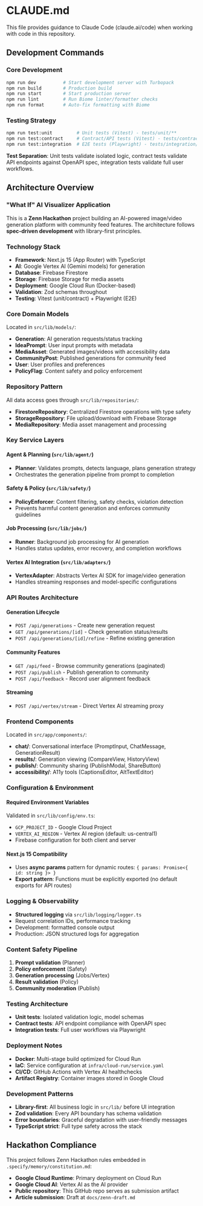 # CLAUDE.md

This file provides guidance to Claude Code (claude.ai/code) when working with code in this repository.

## Development Commands

### Core Development
```bash
npm run dev          # Start development server with Turbopack
npm run build        # Production build
npm run start        # Start production server
npm run lint         # Run Biome linter/formatter checks
npm run format       # Auto-fix formatting with Biome
```

### Testing Strategy
```bash
npm run test:unit         # Unit tests (Vitest) - tests/unit/**
npm run test:contract     # Contract/API tests (Vitest) - tests/contract/**
npm run test:integration  # E2E tests (Playwright) - tests/integration/**
```

**Test Separation**: Unit tests validate isolated logic, contract tests validate API endpoints against OpenAPI spec, integration tests validate full user workflows.

## Architecture Overview

### "What If" AI Visualizer Application
This is a **Zenn Hackathon** project building an AI-powered image/video generation platform with community feed features. The architecture follows **spec-driven development** with library-first principles.

### Technology Stack
- **Framework**: Next.js 15 (App Router) with TypeScript
- **AI**: Google Vertex AI (Gemini models) for generation
- **Database**: Firebase Firestore
- **Storage**: Firebase Storage for media assets
- **Deployment**: Google Cloud Run (Docker-based)
- **Validation**: Zod schemas throughout
- **Testing**: Vitest (unit/contract) + Playwright (E2E)

### Core Domain Models
Located in `src/lib/models/`:
- **Generation**: AI generation requests/status tracking
- **IdeaPrompt**: User input prompts with metadata
- **MediaAsset**: Generated images/videos with accessibility data
- **CommunityPost**: Published generations for community feed
- **User**: User profiles and preferences
- **PolicyFlag**: Content safety and policy enforcement

### Repository Pattern
All data access goes through `src/lib/repositories/`:
- **FirestoreRepository**: Centralized Firestore operations with type safety
- **StorageRepository**: File upload/download with Firebase Storage
- **MediaRepository**: Media asset management and processing

### Key Service Layers

#### Agent & Planning (`src/lib/agent/`)
- **Planner**: Validates prompts, detects language, plans generation strategy
- Orchestrates the generation pipeline from prompt to completion

#### Safety & Policy (`src/lib/safety/`)
- **PolicyEnforcer**: Content filtering, safety checks, violation detection
- Prevents harmful content generation and enforces community guidelines

#### Job Processing (`src/lib/jobs/`)
- **Runner**: Background job processing for AI generation
- Handles status updates, error recovery, and completion workflows

#### Vertex AI Integration (`src/lib/adapters/`)
- **VertexAdapter**: Abstracts Vertex AI SDK for image/video generation
- Handles streaming responses and model-specific configurations

### API Routes Architecture

#### Generation Lifecycle
- `POST /api/generations` - Create new generation request
- `GET /api/generations/[id]` - Check generation status/results
- `POST /api/generations/[id]/refine` - Refine existing generation

#### Community Features
- `GET /api/feed` - Browse community generations (paginated)
- `POST /api/publish` - Publish generation to community
- `POST /api/feedback` - Record user alignment feedback

#### Streaming
- `POST /api/vertex/stream` - Direct Vertex AI streaming proxy

### Frontend Components
Located in `src/app/components/`:
- **chat/**: Conversational interface (PromptInput, ChatMessage, GenerationResult)
- **results/**: Generation viewing (CompareView, HistoryView)
- **publish/**: Community sharing (PublishModal, ShareButton)
- **accessibility/**: A11y tools (CaptionsEditor, AltTextEditor)

### Configuration & Environment

#### Required Environment Variables
Validated in `src/lib/config/env.ts`:
- `GCP_PROJECT_ID` - Google Cloud Project
- `VERTEX_AI_REGION` - Vertex AI region (default: us-central1)
- Firebase configuration for both client and server

#### Next.js 15 Compatibility
- Uses **async params** pattern for dynamic routes: `{ params: Promise<{ id: string }> }`
- **Export pattern**: Functions must be explicitly exported (no default exports for API routes)

### Logging & Observability
- **Structured logging** via `src/lib/logging/logger.ts`
- Request correlation IDs, performance tracking
- Development: formatted console output
- Production: JSON structured logs for aggregation

### Content Safety Pipeline
1. **Prompt validation** (Planner)
2. **Policy enforcement** (Safety)
3. **Generation processing** (Jobs/Vertex)
4. **Result validation** (Policy)
5. **Community moderation** (Publish)

### Testing Architecture
- **Unit tests**: Isolated validation logic, model schemas
- **Contract tests**: API endpoint compliance with OpenAPI spec
- **Integration tests**: Full user workflows via Playwright

### Deployment Notes
- **Docker**: Multi-stage build optimized for Cloud Run
- **IaC**: Service configuration at `infra/cloud-run/service.yaml`
- **CI/CD**: GitHub Actions with Vertex AI healthchecks
- **Artifact Registry**: Container images stored in Google Cloud

### Development Patterns
- **Library-first**: All business logic in `src/lib/` before UI integration
- **Zod validation**: Every API boundary has schema validation
- **Error boundaries**: Graceful degradation with user-friendly messages
- **TypeScript strict**: Full type safety across the stack

## Hackathon Compliance

This project follows Zenn Hackathon rules embedded in `.specify/memory/constitution.md`:
- **Google Cloud Runtime**: Primary deployment on Cloud Run
- **Google Cloud AI**: Vertex AI as the AI provider
- **Public repository**: This GitHub repo serves as submission artifact
- **Article submission**: Draft at `docs/zenn-draft.md`